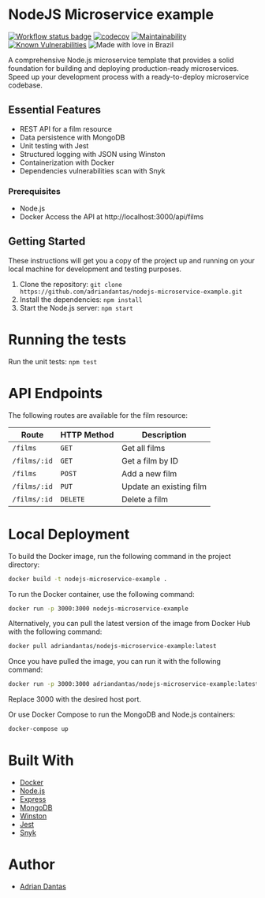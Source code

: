 # NodeJS Microservice example

[![Workflow status badge](https://github.com/adriandantas/nodejs-microservice-example/actions/workflows/film-microservice-example.yml/badge.svg)](https://github.com/adriandantas/nodejs-microservice-example/actions)
[![codecov](https://codecov.io/gh/adriandantas/nodejs-microservice-example/branch/main/graph/badge.svg?token=V65OB1ARTK)](https://codecov.io/gh/adriandantas/nodejs-microservice-example)
[![Maintainability](https://api.codeclimate.com/v1/badges/8af129acb784bc0d19ab/maintainability)](https://codeclimate.com/github/adriandantas/nodejs-microservice-example/maintainability)
[![Known Vulnerabilities](https://snyk.io/test/github/adriandantas/nodejs-microservice-example/badge.svg)](https://snyk.io/test/github/adriandantas/nodejs-microservice-example)
![Made with love in Brazil](https://madewithlove.now.sh/br?heart=true&colorB=%232db936)

A comprehensive Node.js microservice template that provides a solid foundation for building and deploying production-ready microservices.
Speed up your development process with a ready-to-deploy microservice codebase.



## Essential Features
- REST API for a film resource
- Data persistence with MongoDB
- Unit testing with Jest
- Structured logging with JSON using Winston
- Containerization with Docker
- Dependencies vulnerabilities scan with Snyk

### Prerequisites

- Node.js
- Docker
  Access the API at http://localhost:3000/api/films

## Getting Started

These instructions will get you a copy of the project up and running on your local machine for development and testing purposes.

1. Clone the repository: `git clone https://github.com/adriandantas/nodejs-microservice-example.git`
2. Install the dependencies: `npm install`
3. Start the Node.js server: `npm start`

# Running the tests

Run the unit tests: `npm test`


# API Endpoints

The following routes are available for the film resource:

| Route        | HTTP Method | Description             |
| ------------ | ----------- | ----------------------- |
| `/films`     | `GET`       | Get all films           |
| `/films/:id` | `GET`       | Get a film by ID        |
| `/films`     | `POST`      | Add a new film          |
| `/films/:id` | `PUT`       | Update an existing film |
| `/films/:id` | `DELETE`    | Delete a film           |


# Local Deployment

To build the Docker image, run the following command in the project directory:

```bash
docker build -t nodejs-microservice-example .
```
To run the Docker container, use the following command:

```bash
docker run -p 3000:3000 nodejs-microservice-example
```

Alternatively, you can pull the latest version of the image from Docker Hub with the following command:
```bash
docker pull adriandantas/nodejs-microservice-example:latest
```

Once you have pulled the image, you can run it with the following command:
```bash
docker run -p 3000:3000 adriandantas/nodejs-microservice-example:latest
```

Replace 3000 with the desired host port.

Or use Docker Compose to run the MongoDB and Node.js containers:
```bash
docker-compose up
```

# Built With

- [Docker](https://www.docker.com)
- [Node.js](https://nodejs.org)
- [Express](https://expressjs.com)
- [MongoDB](https://www.mongodb.com)
- [Winston](https://github.com/winstonjs/winston)
- [Jest](https://jestjs.io/)
- [Snyk](https://snyk.io/)

# Author

- [Adrian Dantas](https://github.com/adriandantas)
